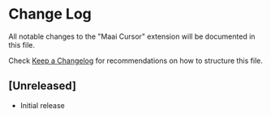 # Change Log

All notable changes to the "Maai Cursor" extension will be documented in this file.

Check [Keep a Changelog](http://keepachangelog.com/) for recommendations on how to structure this file.

## [Unreleased]

- Initial release

